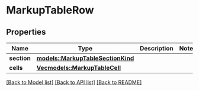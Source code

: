 # MarkupTableRow

## Properties

Name | Type | Description | Notes
------------ | ------------- | ------------- | -------------
**section** | [**models::MarkupTableSectionKind**](MarkupTableSectionKind.md) |  | 
**cells** | [**Vec<models::MarkupTableCell>**](MarkupTableCell.md) |  | 

[[Back to Model list]](../README.md#documentation-for-models) [[Back to API list]](../README.md#documentation-for-api-endpoints) [[Back to README]](../README.md)


